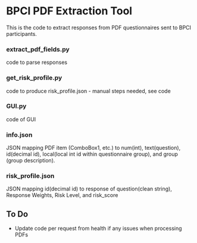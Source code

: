 # BPCI PDF Extraction Tool
This is the code to extract responses from PDF questionnaires sent to BPCI participants.

### extract_pdf_fields.py
code to parse responses

### get_risk_profile.py
code to produce risk_profile.json - manual steps needed, see code

### GUI.py
code of GUI

### info.json
JSON mapping PDF item (ComboBox1, etc.) to num(int), text(question), id(decimal id), local(local int id within questionnaire group), and group (group description).

### risk_profile.json
JSON mapping id(decimal id) to response of question(clean string), Response Weights, Risk Level, and risk_score

## To Do
* Update code per request from health if any issues when processing PDFs